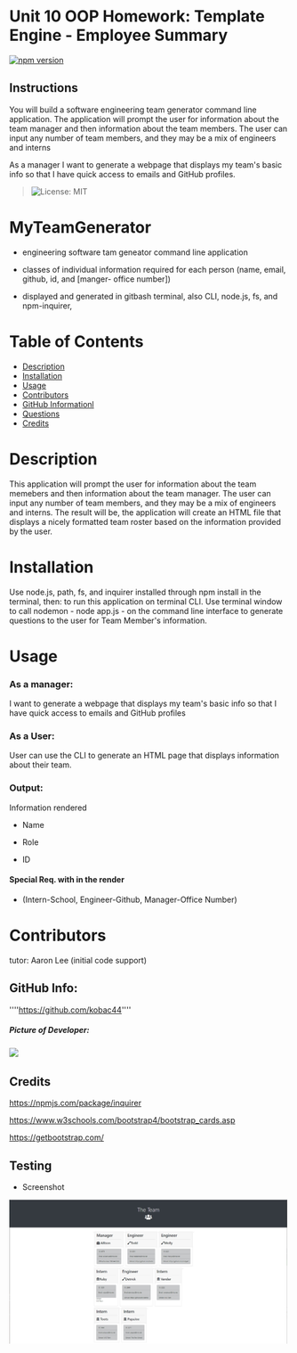 # Unit 10 OOP Homework: Template Engine - Employee Summary

[![npm version](https://badgen.net/npm/v/inquirer-emoji)](https://www.npmjs.com/package/inquirer-emoji)

## Instructions

You will build a software engineering team generator command line application. The application will prompt the user for information about the team manager and then information about the team members. The user can input any number of team members, and they may be a mix of engineers and interns

As a manager
I want to generate a webpage that displays my team's basic info
so that I have quick access to emails and GitHub profiles.

> ![License: MIT](https://img.shields.io/badge/License-MIT-yellow.svg)

# MyTeamGenerator

- engineering software tam geneator command line application

- classes of individual information required for each person (name, email, github, id, and [manger- office number])

- displayed and generated in gitbash terminal, also CLI, node.js, fs, and npm-inquirer,

# Table of Contents

- [Description](#description)
- [Installation](#installation)
- [Usage](#usage)
- [Contributors](#contributors)
- [GitHub Informationl](#github-information)
- [Questions](#questions)
- [Credits](#credits)

# Description

This application will prompt the user for information about the team memebers and then information about the team manager. The user can input any number of team members, and they may be a mix of engineers and interns.
The result will be, the application will create an HTML file that displays a nicely formatted team roster based on the information provided by the user.

# Installation

Use node.js, path, fs, and inquirer installed through npm install in the terminal, then: to run this application on terminal CLI. Use terminal window to call nodemon - node app.js - on the command line interface to generate questions to the user for Team Member's information.

# Usage

### As a manager:

I want to generate a webpage that displays my team's basic info
so that I have quick access to emails and GitHub profiles

### As a User:

User can use the CLI to generate an HTML page that displays information about their team.

### Output:

Information rendered

- Name

- Role

- ID

#### Special Req. with in the render

- (Intern-School, Engineer-Github, Manager-Office Number)

# Contributors

tutor: Aaron Lee (initial code support)

## GitHub Info:

''''https://github.com/kobac44''''

##### Picture of Developer:

<img src="https://avatars0.githubusercontent.com/kobac44" width="200px">

## Credits

https://npmjs.com/package/inquirer

https://www.w3schools.com/bootstrap4/bootstrap_cards.asp

https://getbootstrap.com/

## Testing

- Screenshot

<img src="./Assets/output team screen shot.jpg" width="500px">
